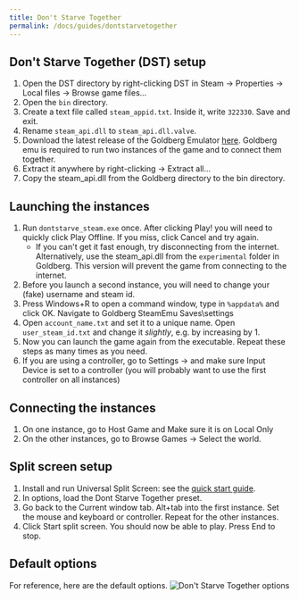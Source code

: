 ```yaml
---
title: Don't Starve Together
permalink: /docs/guides/dontstarvetogether
---
```


## Don't Starve Together (DST) setup
1. Open the DST directory by right-clicking DST in Steam -> Properties -> Local files -> Browse game files...
1. Open the `bin` directory.
1. Create a text file called `steam_appid.txt`. Inside it, write `322330`. Save and exit.
1. Rename `steam_api.dll` to `steam_api.dll.valve`.
1. Download the latest release of the Goldberg Emulator [here](https://gitlab.com/Mr_Goldberg/goldberg_emulator/releases). Goldberg emu is required to run two instances of the game and to connect them together.
1. Extract it anywhere by right-clicking -> Extract all...
1. Copy the steam_api.dll from the Goldberg directory to the bin directory.

## Launching the instances
1. Run `dontstarve_steam.exe` once. After clicking Play! you will need to quickly click Play Offline. If you miss, click Cancel and try again.
    * If you can't get it fast enough, try disconnecting from the internet. Alternatively, use the steam_api.dll from the `experimental` folder in Goldberg. This version will prevent the game from connecting to the internet.
1. Before you launch a second instance, you will need to change your (fake) username and steam id.
1. Press Windows+R to open a command window, type in `%appdata%` and click OK. Navigate to Goldberg SteamEmu Saves\settings
1. Open `account_name.txt` and set it to a unique name. Open `user_steam_id.txt` and change it *slightly*, e.g. by increasing by 1.
1. Now you can launch the game again from the executable. Repeat these steps as many times as you need.
1. If you are using a controller, go to Settings -> and make sure Input Device is set to a controller (you will probably want to use the first controller on all instances)

## Connecting the instances
1. On one instance, go to Host Game and Make sure it is on Local Only
1. On the other instances, go to Browse Games -> Select the world.

## Split screen setup
1. Install and run Universal Split Screen: see the [quick start guide](https://universalsplitscreen.github.io/docs/quickstart/).
1. In options, load the Dont Starve Together preset.
1. Go back to the Current window tab. Alt+tab into the first instance. Set the mouse and keyboard or controller. Repeat for the other instances.
1. Click Start split screen. You should now be able to play. Press End to stop.

## Default options
For reference, here are the default options.
![Don't Starve Together options](https://raw.githubusercontent.com/UniversalSplitScreen/UniversalSplitScreen.github.io/master/img/dst_options.png)

